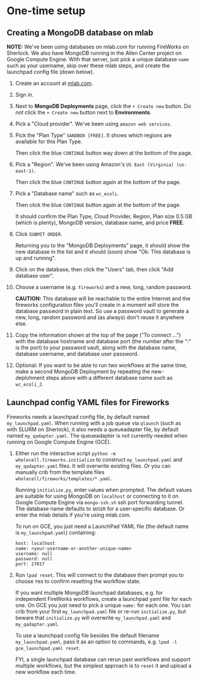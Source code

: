 # One-time setup

## Creating a MongoDB database on mlab

**NOTE:** We've been using databases on mlab.com for running FireWorks on Sherlock.
We also have MongoDB running in the Allen Center project on Google Compute
Engine. With that server, just pick a unique database `name` such as your username,
skip over these mlab steps, and create the launchpad config file (down below).


1. Create an account at [mlab.com](https://mlab.com/).

2. Sign in.

3. Next to **MongoDB Deployments** page, click the `+ Create new` button.
   Do _not_ click the `+ Create new` button next to **Environments**.

4. Pick a "Cloud provider". We've been using `amazon web services`.

5. Pick the "Plan Type" `SANDBOX [FREE]`.
   It shows which regions are available for this Plan Type.

   Then click the blue `CONTINUE` button way down at the bottom of the page.

7. Pick a "Region". We've been using Amazon's `US East (Virginia) (us-east-1)`.

   Then click the blue `CONTINUE` button again at the bottom of the page.

8. Pick a "Database name" such as `wc_ecoli`.

   Then click the blue `CONTINUE` button again at the bottom of the page.

   It should confirm the Plan Type, Cloud Provider, Region, Plan size 0.5 GB
   (which is plenty), MongoDB version, database name, and price **FREE**.

9. Click `SUBMIT ORDER`.

   Returning you to the "MongoDB Deployments" page, it should show the new
database in the list and it should (soon) show "Ok: This database is up and running".

10. Click on the database, then click the "Users" tab, then click "Add database user".

11. Choose a username (e.g. `fireworks`) and a new, long, random password.

    **CAUTION:** This database will be reachable to the entire Internet and the
    fireworks configuration files you'll create in a moment will store the
    database password in plain text. So use a password vault to generate a new,
    long, random password and (as always) don't reuse it anywhere else.

12. Copy the information shown at the top of the page ("To connect ...") with
the database hostname and database port (the number after the ":" is the port)
to your password vault, along with the database name, database username, and
database user password.

13. Optional: If you want to be able to run two workflows at the same time, make a
second MongoDB Deployment by repeating the new-deplohment steps above with a
different database name such as `wc_ecoli_2`.


## Launchpad config YAML files for Fireworks

Fireworks needs a launchpad config file, by default named `my_launchpad.yaml`.
When running with a job queue via `qlaunch` (such as with SLURM on Sherlock),
it also needs a queueadapter file, by default named `my_qadapter.yaml`. The
queueadapter is not currently needed when running on Google Compute Engine (GCE).

1. Either run the interactive script `python -m wholecell.fireworks.initialize`
to construct `my_launchpad.yaml` and `my_qadapter.yaml` files. It will
overwrite existing files. _Or_ you can manually crib from the template files
`wholecell/fireworks/templates/*.yaml`.

   Running `initialize.py`, enter values when prompted. The default values are
   suitable for using MongoDB on `localhost` or connecting to it on
   Google Compute Engine via `mongo-ssh.sh` ssh port forwarding tunnel.
   The database name defaults to `$USER` for a user-specific database.
   Or enter the mlab details if you're using mlab.com.

   To run on GCE, you just need a LaunchPad YAML file (the default name is
   `my_launchpad.yaml`) containing:

       host: localhost
       name: <your-username-or-another-unique-name>
       username: null
       password: null
       port: 27017

2. Run `lpad reset`. This will connect to the database then
prompt you to choose `Y`es to confirm resetting the workflow state.

   If you want multiple MongoDB launchpad databases, e.g. for independent
   FireWorks workflows, create a launchpad yaml file for each one. On GCE
   you just need to pick a unique `name:` for each one. You can crib from your
   first `my_launchpad.yaml` file or re-run `initialize.py`, but beware that
   `initialize.py` will overwrite `my_launchpad.yaml` and `my_qadapter.yaml`.

   To use a launchpad config file besides the default filename
   `my_launchpad.yaml`, pass it as an option to commands, e.g.
   `lpad -l gce_launchpad.yaml reset`.

   FYI, a single launchpad database can rerun past workflows and support multiple
   workflows, but the simplest approach is to `reset` it and upload a new workflow
   each time.

